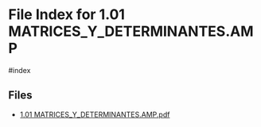 # File Index for 1.01 MATRICES_Y_DETERMINANTES.AMP
#index

## Files

- [1.01 MATRICES_Y_DETERMINANTES.AMP.pdf](https://github.com/Grado-en-Gestion-de-la-Ciberseguridad/1-Ciberseguridad/blob/main//02.1.%20Matem%C3%A1ticas%20Aplicadas/00.%20Temario/00.%20Tema%201/1.01%20MATRICES_Y_DETERMINANTES.AMP/1.01%20MATRICES_Y_DETERMINANTES.AMP.pdf)
